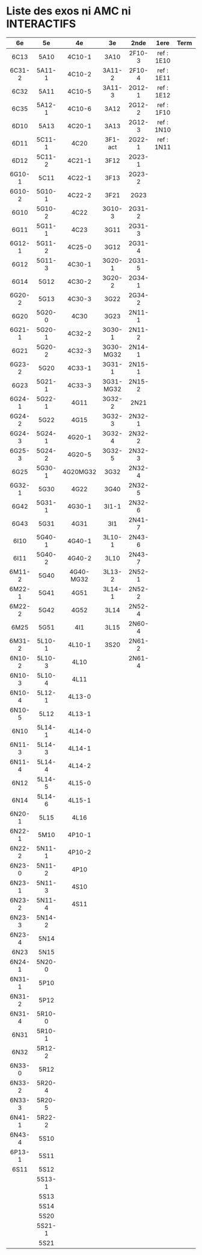 # Liste des exos ni AMC ni INTERACTIFS

|6e|5e|4e|3e|2nde|1ere|Term|Reste|
|:-:|:-:|:-:|:-:|:-:|:-:|:-:|:-:|
|6C13|5A10|4C10-1|3A10|2F10-3|ref : 1E10||CM020|
|6C31-2|5A11-1|4C10-2|3A11-2|2F10-4|ref : 1E11||CM021|
|6C32|5A11|4C10-5|3A11-3|2G12-1|ref : 1E12||PEA11-1|
|6C35|5A12-1|4C10-6|3A12|2G12-2|ref : 1F10||PEA11|
|6D10|5A13|4C20-1|3A13|2G12-3|ref : 1N10||P003|
|6D11|5C11-1|4C20|3F1-act|2G22-1|ref : 1N11||P004|
|6D12|5C11-2|4C21-1|3F12|2G23-1|||P005|
|6G10-1|5C11|4C22-1|3F13|2G23-2|||P006|
|6G10-2|5G10-1|4C22-2|3F21|2G23|||P007|
|6G10|5G10-2|4C22|3G10-3|2G31-2|||P008|
|6G11|5G11-1|4C23|3G11|2G31-3|||P009|
|6G12-1|5G11-2|4C25-0|3G12|2G31-4|||P010|
|6G12|5G11-3|4C30-1|3G20-1|2G31-5|||P011|
|6G14|5G12|4C30-2|3G20-2|2G34-1|||P012|
|6G20-2|5G13|4C30-3|3G22|2G34-2|||beta2F31|
|6G20|5G20-0|4C30|3G23|2N11-1|||beta2N60-X1|
|6G21-1|5G20-1|4C32-2|3G30-1|2N11-2|||beta2N60-X2|
|6G21|5G20-2|4C32-3|3G30-MG32|2N14-1|||beta3F23|
|6G23-2|5G20|4C33-1|3G31-1|2N15-1|||beta3G15|
|6G23|5G21-1|4C33-3|3G31-MG32|2N15-2|||beta3G41|
|6G24-1|5G22-1|4G11|3G32-2|2N21|||beta3s21|
|6G24-2|5G22|4G15|3G32-3|2N32-1|||beta4C31|
|6G24-3|5G24-1|4G20-1|3G32-4|2N32-2|||beta4G20-3|
|6G25-3|5G24-2|4G20-5|3G32-5|2N32-3|||beta4G20-4|
|6G25|5G30-1|4G20MG32|3G32|2N32-4|||beta6C33-1|
|6G32-1|5G30|4G22|3G40|2N32-5|||beta6test2|
|6G42|5G31-1|4G30-1|3I1-1|2N32-6|||beta6test2021|
|6G43|5G31|4G31|3I1|2N41-7|||betaAsymptotesObliques|
|6I10|5G40-1|4G40-1|3L10-1|2N43-6|||betaComplexes|
|6I11|5G40-2|4G40-2|3L10|2N43-7|||betaDivisionsDePolynomes|
|6M11-2|5G40|4G40-MG32|3L13-2|2N52-1|||betaEq1erDegreDansC|
|6M22-1|5G41|4G51|3L14-1|2N52-2|||betaEq2eDegAvecParam|
|6M22-2|5G42|4G52|3L14|2N52-4|||betaEqCarreDansC|
|6M25|5G51|4I1|3L15|2N60-4|||betaEqValAbs|
|6M31-2|5L10-1|4L10-1|3S20|2N61-2|||betaEquationsLog|
|6N10-2|5L10-3|4L10||2N61-4|||betaExo3d|
|6N10-3|5L10-4|4L11|||||betaExoSimpleMatthieu|
|6N10-4|5L12-1|4L13-0|||||betaModèle10_simple_question-reponse|
|6N10-5|5L12|4L13-1|||||betaModèle11_paramétrable|
|6N10|5L14-1|4L14-0|||||betaModèle20_plusieurs_types_de_questions|
|6N11-3|5L14-3|4L14-1|||||betaModèle21_paramétrables|
|6N11-4|5L14-4|4L14-2|||||betaModèle30_constructions_géométriques|
|6N12|5L14-5|4L15-0|||||betaModèle31_paramétrables|
|6N14|5L14-6|4L15-1|||||betaModèle40_tableau_proportionnalite|
|6N20-1|5L15|4L16|||||betaModèle41_tableau_signes_variations|
|6N22-1|5M10|4P10-1|||||betaProbaAouB|
|6N22-2|5N11-1|4P10-2|||||betaProbabilites|
|6N23-0|5N11-2|4P10|||||betaPuissances|
|6N23-1|5N11-3|4S10|||||betaSpline|
|6N23-2|5N11-4|4S11|||||betaSys2x2CombLin|
|6N23-3|5N14-2||||||betaTracerParabole|
|6N23-4|5N14||||||betarotation3d|
|6N23|5N15||||||betatrinome|
|6N24-1|5N20-0||||||moule_a_exo_mathalea|
|6N31-1|5P10||||||moule_a_exo_mathalea2d|
|6N31-2|5P12||||||c3C10-2|
|6N31-4|5R10-0||||||c3C10-4|
|6N31|5R10-1||||||c3C11|
|6N32|5R12-2||||||c3N10|
|6N33-0|5R12||||||c3N20|
|6N33-2|5R20-4||||||c3N22|
|6N33-3|5R20-5||||||c3N23|
|6N41-1|5R22-2|||||||
|6N43-4|5S10|||||||
|6P13-1|5S11|||||||
|6S11|5S12|||||||
||5S13-1|||||||
||5S13|||||||
||5S14|||||||
||5S20|||||||
||5S21-1|||||||
||5S21|||||||
